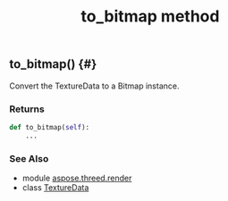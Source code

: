 ﻿---
title: to_bitmap method
second_title: Aspose.3D for Python via .NET API References
description: 
type: docs
weight: 50
url: /python-net/aspose.threed.render/texturedata/to_bitmap/
is_root: false
---

## to_bitmap() {#}

Convert the TextureData to a Bitmap instance.

### Returns 





```python
def to_bitmap(self):
    ...
```





### See Also
* module [aspose.threed.render](../../)
* class [TextureData](/3d/python-net/aspose.threed.render/texturedata)
